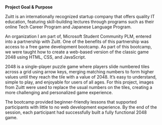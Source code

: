 **Project Goal & Purpose**

Zuitt is an internationally recognized startup company that offers quality IT education, featuring skill-building lectures through programs such as their online Tech Career Program and Japanese Language Program.

An organization I am part of, Microsoft Student Community PLM, entered into a partnership with Zuitt. One of the benefits of this partnership was access to a free game development bootcamp. As part of this bootcamp, we were taught how to create a web-based version of the classic game 2048 using HTML, CSS, and JavaScript.

2048 is a single-player puzzle game where players slide numbered tiles across a grid using arrow keys, merging matching numbers to form higher values until they reach the tile with a value of 2048. It’s easy to understand, simple to play, and enjoyable for users of all ages. For this project, images from Zuitt were used to replace the usual numbers on the tiles, creating a more challenging and personalized game experience.

The bootcamp provided beginner-friendly lessons that supported participants with little to no web development experience. By the end of the session, each participant had successfully built a fully functional 2048 game.

